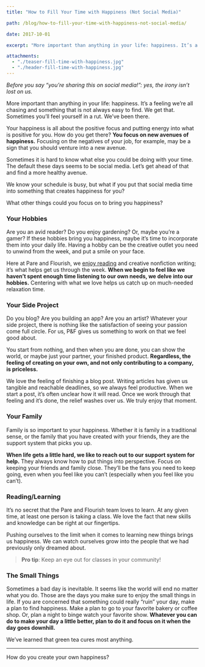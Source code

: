 ```yaml
---
title: "How to Fill Your Time with Happiness (Not Social Media)"

path: /blog/how-to-fill-your-time-with-happiness-not-social-media/

date: 2017-10-01

excerpt: "More important than anything in your life: happiness. It’s a feeling we’re all chasing and something that is not always easy to find."

attachments:
  - "./teaser-fill-time-with-happiness.jpg"
  - "./header-fill-time-with-happiness.jpg"
---
```


*Before you say “you’re sharing this on social media!”: yes, the irony isn’t lost on us.*

More important than anything in your life: happiness. It’s a feeling we’re all chasing and something that is not always easy to find. We get that. Sometimes you’ll feel yourself in a rut. We’ve been there.

Your happiness is all about the positive focus and putting energy into what is positive for you. How do you get there? **You focus on new avenues of happiness.** Focusing on the negatives of your job, for example, may be a sign that you should venture into a new avenue. 

Sometimes it is hard to know what else you could be doing with your time. The default these days seems to be social media. Let’s get ahead of that and find a more healthy avenue. 

We know your schedule is busy, but what if you put that social media time into something that creates happiness for you? 

What other things could you focus on to bring you happiness?

### Your Hobbies

Are you an avid reader? Do you enjoy gardening? Or, maybe you’re a gamer? If these hobbies bring you happiness, maybe it’s time to incorporate them into your daily life. Having a hobby can be the creative outlet you need to unwind from the week, and put a smile on your face. 

Here at Pare and Flourish, we [enjoy reading](/reading-list/) and creative nonfiction writing; it’s what helps get us through the week. **When we begin to feel like we haven’t spent enough time listening to our own needs, we delve into our hobbies.** Centering with what we love helps us catch up on much-needed relaxation time.

### Your Side Project

Do you blog? Are you building an app? Are you an artist? Whatever your side project, there is nothing like the satisfaction of seeing your passion come full circle. For us, P&F gives us something to work on that we feel good about. 

You start from nothing, and then when you are done, you can show the world, or maybe just your partner, your finished product. **Regardless, the feeling of creating on your own, and not only contributing to a company, is priceless.**

We love the feeling of finishing a blog post. Writing articles has given us tangible and reachable deadlines, so we always feel productive. When we start a post, it’s often unclear how it will read. Once we work through that feeling and it’s done, the relief washes over us. We truly enjoy that moment. 

### Your Family

Family is so important to your happiness. Whether it is family in a traditional sense, or the family that you have created with your friends, they are the support system that picks you up. 

**When life gets a little hard, we like to reach out to our support system for help.** They always know how to put things into perspective. Focus on keeping your friends and family close. They’ll be the fans you need to keep going, even when you feel like you can’t (especially when you feel like you can’t).

### Reading/Learning

It’s no secret that the Pare and Flourish team loves to learn. At any given time, at least one person is taking a class. We love the fact that new skills and knowledge can be right at our fingertips. 

Pushing ourselves to the limit when it comes to learning new things brings us happiness. We can watch ourselves grow into the people that we had previously only dreamed about. 

>**Pro tip**: Keep an eye out for classes in your community!

### The Small Things 

Sometimes a bad day is inevitable. It seems like the world will end no matter what you do. Those are the days you make sure to enjoy the small things in life. If you are concerned that something could really “ruin” your day, make a plan to find happiness. Make a plan to go to your favorite bakery or coffee shop. Or, plan a night to binge watch your favorite show. **Whatever you can do to make your day a little better, plan to do it and focus on it when the day goes downhill.**

We’ve learned that green tea cures most anything. 

<hr class="secondary">

How do you create your own happiness?

